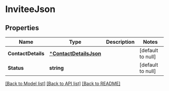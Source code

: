 # InviteeJson

## Properties
Name | Type | Description | Notes
------------ | ------------- | ------------- | -------------
**ContactDetails** | [***ContactDetailsJson**](ContactDetailsJson.md) |  | [default to null]
**Status** | **string** |  | [default to null]

[[Back to Model list]](../README.md#documentation-for-models) [[Back to API list]](../README.md#documentation-for-api-endpoints) [[Back to README]](../README.md)


